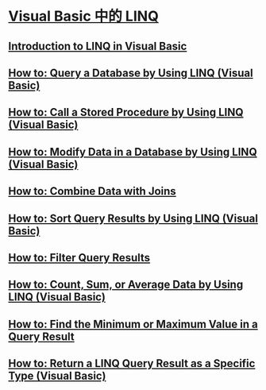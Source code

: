 # [Visual Basic 中的 LINQ](index.md)
## [Introduction to LINQ in Visual Basic](TocOutOfQuery)
## [How to: Query a Database by Using LINQ (Visual Basic)](how-to-query-a-database-by-using-linq.md)
## [How to: Call a Stored Procedure by Using LINQ (Visual Basic)](how-to-call-a-stored-procedure-by-using-linq.md)
## [How to: Modify Data in a Database by Using LINQ (Visual Basic)](how-to-modify-data-in-a-database-by-using-linq.md)
## [How to: Combine Data with Joins](TocOutOfQuery)
## [How to: Sort Query Results by Using LINQ (Visual Basic)](how-to-sort-query-results-by-using-linq.md)
## [How to: Filter Query Results](TocOutOfQuery)
## [How to: Count, Sum, or Average Data by Using LINQ (Visual Basic)](how-to-count-sum-or-average-data-by-using-linq.md)
## [How to: Find the Minimum or Maximum Value in a Query Result](TocOutOfQuery)
## [How to: Return a LINQ Query Result as a Specific Type (Visual Basic)](how-to-return-a-linq-query-result-as-a-specific-type.md)
